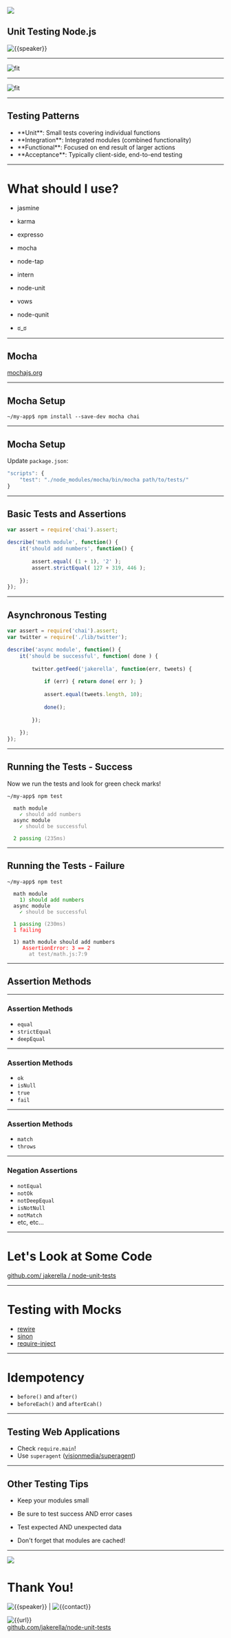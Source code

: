 
![](/images/StrongLoop.png)

## Unit Testing Node.js

![{{speaker}}]()

---

![fit](/images/StrongLoop_who.png)

---

<!-- .slide: data-background="white" -->

![fit](/images/arc-products.png)

---

## Testing Patterns

<ul>
    <li class='fragment'>**Unit**: Small tests covering individual functions</li>
    <li class='fragment'>**Integration**: Integrated modules (combined functionality)</li>
    <li class='fragment'>**Functional**: Focused on end result of larger actions</li>
    <li class='fragment'>**Acceptance**: Typically client-side, end-to-end testing</li>
</ul>

---

# What should I use?

* jasmine
<!-- .element: class="fragment" -->
* karma
<!-- .element: class="fragment" -->
* expresso
<!-- .element: class="fragment" -->
* mocha
<!-- .element: class="fragment" -->
* node-tap
<!-- .element: class="fragment" -->
* intern
<!-- .element: class="fragment" -->
* node-unit
<!-- .element: class="fragment" -->
* vows
<!-- .element: class="fragment" -->
* node-qunit
<!-- .element: class="fragment" -->
* ಠ_ಠ
<!-- .element: class="fragment" -->

---

## Mocha

[mochajs.org](https://mochajs.org/)

---

## Mocha Setup

```no-highlight
~/my-app$ npm install --save-dev mocha chai
```

---

## Mocha Setup

Update `package.json`:

```js
"scripts": {
    "test": "./node_modules/mocha/bin/mocha path/to/tests/"
}
```

---

## Basic Tests and Assertions

```js
var assert = require('chai').assert;

describe('math module', function() {
    it('should add numbers', function() {
        
        assert.equal( (1 + 1), '2' );
        assert.strictEqual( 127 + 319, 446 );
        
    });
});
```

---

## Asynchronous Testing

```js
var assert = require('chai').assert;
var twitter = require('./lib/twitter');

describe('async module', function() {
    it('should be successful', function( done ) {
        
        twitter.getFeed('jakerella', function(err, tweets) {
            
            if (err) { return done( err ); }
            
            assert.equal(tweets.length, 10);
            
            done();
            
        });
        
    });
});
```

---

## Running the Tests - Success

Now we run the tests and look for green check marks!

<pre><code class='lang-no-highlight'>~/my-app$ npm test

  math module
    <span style='color:green'>✓</span> <span style='color:gray'>should add numbers</span>
  async module
    <span style='color:green'>✓</span> <span style='color:gray'>should be successful</span>
  
  <span style='color:green'>2 passing</span> <span style='color:gray'>(235ms)</span></code></pre>

---

## Running the Tests - Failure

<pre><code class='lang-no-highlight'>~/my-app$ npm test

  math module
    <span style='color:green'>1) should add numbers</span>
  async module
    <span style='color:green'>✓</span> <span style='color:gray'>should be successful</span>
  
  <span style='color:green'>1 passing</span> <span style='color:gray'>(230ms)</span>
  <span style='color:red'>1 failing</span>
  
  1) math module should add numbers
     <span style='color:red'>AssertionError: 3 == 2</span>
       <span style='color:gray'>at test/math.js:7:9</span></code></pre>

---

## Assertion Methods

---

### Assertion Methods

* `equal`
* `strictEqual`
* `deepEqual`

---

### Assertion Methods

* `ok`
* `isNull`
* `true`
* `fail`

---

### Assertion Methods

* `match`
* `throws`

---

### Negation Assertions

* `notEqual`
* `notOk`
* `notDeepEqual`
* `isNotNull`
* `notMatch`
* etc, etc...

---

# Let's Look at Some Code

[github.com/ jakerella / node-unit-tests](https://github.com/jakerella/node-unit-tests)

---

# Testing with Mocks

* [rewire](https://github.com/jhnns/rewire)
* [sinon](http://sinonjs.org/)
* [require-inject](https://github.com/iarna/require-inject)

---

# Idempotency

* `before()` and `after()`
* `beforeEach()` and `afterEcah()`

---

## Testing Web Applications

* Check `require.main`!
* Use `superagent` ([visionmedia/superagent](https://github.com/visionmedia/superagent))


---

## Other Testing Tips

* Keep your modules small
<!-- .element: class="fragment" -->
* Be sure to test success AND error cases
<!-- .element: class="fragment" -->
* Test expected AND unexpected data
<!-- .element: class="fragment" -->
* Don't forget that modules are cached!
<!-- .element: class="fragment" -->

---

![](/images/StrongLoop.png)

# Thank You!

![{{speaker}}]() | ![{{contact}}]()

![{{url}}]()  
[github.com/jakerella/node-unit-tests](https://github.com/jakerella/node-unit-tests)
